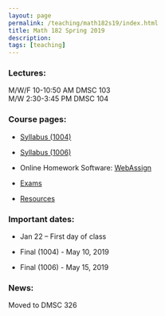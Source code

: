 ```yaml
---
layout: page
permalink: /teaching/math182s19/index.html
title: Math 182 Spring 2019
description: 
tags: [teaching]
---
```


### Lectures: 

M/W/F 10-10:50 AM DMSC 103 <br />
M/W   2:30-3:45 PM DMSC 104

### Course pages:

* <a href="/assets/math182_1004_S19_syll.pdf">Syllabus (1004)</a>

* <a href="/assets/math182_1006_S19_syll.pdf">Syllabus (1006)</a>

* Online Homework Software: [WebAssign](https://www.webassign.net/)

* <a href="/teaching/math182s19/exams/index.html">Exams</a>

* <a href="/teaching/math182s19/resources/index.html">Resources</a>

### Important dates:

* Jan 22 – First day of class

* Final (1004) - May 10, 2019
 
* Final (1006) - May 15, 2019

### News:

Moved to DMSC 326














